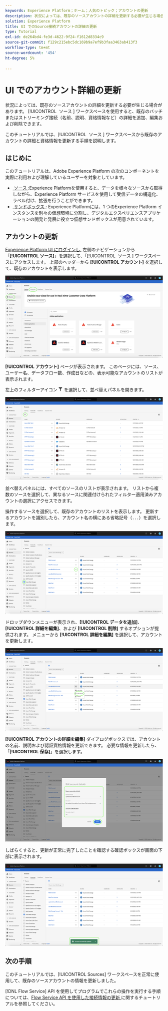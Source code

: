 ```yaml
---
keywords: Experience Platform；ホーム；人気のトピック；アカウントの更新
description: 状況によっては、既存のソースアカウントの詳細を更新する必要が生じる場合があります。 ソースワークスペースを使用すると、既存のバッチまたはストリーミング接続（名前、説明、資格情報など）の詳細を追加、編集および削除できます。
solution: Experience Platform
title: UI でのSource接続アカウントの詳細の更新
type: Tutorial
exl-id: de264bd4-fe3d-4622-9f24-f1612d8334c9
source-git-commit: f129c215ebc5dc169b9a7ef9b3faa3463ab413f3
workflow-type: tm+mt
source-wordcount: '454'
ht-degree: 5%

---
```


# UI でのアカウント詳細の更新

状況によっては、既存のソースアカウントの詳細を更新する必要が生じる場合があります。 [!UICONTROL &#x200B; ソース &#x200B;] ワークスペースを使用すると、既存のバッチまたはストリーミング接続（名前、説明、資格情報など）の詳細を追加、編集および削除できます。

このチュートリアルでは、[!UICONTROL &#x200B; ソース &#x200B;] ワークスペースから既存のアカウントの詳細と資格情報を更新する手順を説明します。

## はじめに

このチュートリアルは、Adobe Experience Platform の次のコンポーネントを実際に利用および理解しているユーザーを対象としています。

- [&#x200B; ソース &#x200B;](../../home.md):Experience Platformを使用すると、データを様々なソースから取得しながら、Experience Platform サービスを使用して受信データの構造化、ラベル付け、拡張を行うことができます。
- [&#x200B; サンドボックス &#x200B;](../../../sandboxes/home.md): Experience Platformには、1 つのExperience Platform インスタンスを別々の仮想環境に分割し、デジタルエクスペリエンスアプリケーションの開発と発展に役立つ仮想サンドボックスが用意されています。

## アカウントの更新

[Experience Platform UI にログインし &#x200B;](https://platform.adobe.com) 左側のナビゲーションから「**[!UICONTROL ソース]**」を選択して、「[!UICONTROL &#x200B; ソース &#x200B;] ワークスペースにアクセスします。 上部のヘッダーから **[!UICONTROL アカウント]** を選択して、既存のアカウントを表示します。

![カタログ](../../images/tutorials/update/catalog.png)

**[!UICONTROL アカウント]** ページが表示されます。 このページには、ソース、ユーザー名、データフロー数、作成日などの、表示可能なアカウントのリストが表示されます。

左上のフィルターアイコン ![&#x200B; フィルター &#x200B;](/help/images/icons/filter.png) を選択して、並べ替えパネルを開きます。

![accounts-list](../../images/tutorials/update/accounts-list.png)

並べ替えパネルには、すべてのソースのリストが表示されます。 リストから複数のソースを選択して、異なるソースに関連付けられたフィルター適用済みアカウントの選択にアクセスできます。

操作するソースを選択して、既存のアカウントのリストを表示します。 更新するアカウントを識別したら、アカウント名の横にある省略記号（`...`）を選択します。

![accounts-sort](../../images/tutorials/update/accounts-sort.png)

ドロップダウンメニューが表示され、**[!UICONTROL データを追加]**、**[!UICONTROL 詳細を編集]**、および **[!UICONTROL 削除]** するオプションが提供されます。 メニューから **[!UICONTROL 詳細を編集]** を選択して、アカウントを更新します。

![更新](../../images/tutorials/update/update.png)

**[!UICONTROL アカウントの詳細を編集]** ダイアログボックスでは、アカウントの名前、説明および認証資格情報を更新できます。 必要な情報を更新したら、「**[!UICONTROL 保存]**」を選択します。

![edit-account-details](../../images/tutorials/update/edit-account-details.png)

しばらくすると、更新が正常に完了したことを確認する確認ボックスが画面の下部に表示されます。

![update-confirmed](../../images/tutorials/update/update-confirmed.png)

## 次の手順

このチュートリアルでは、[!UICONTROL Sources] ワークスペースを正常に使用して、既存のソースアカウントの情報を更新しました。

[!DNL Flow Service] API を使用してプログラムでこれらの操作を実行する手順については、[Flow Service API を使用した接続情報の更新 &#x200B;](../../tutorials/api/update.md) に関するチュートリアルを参照してください。
